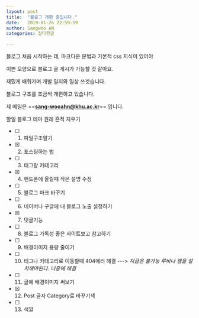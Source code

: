 ```yaml
---
layout: post
title:  "블로그 개편 중입니다."
date:   2019-01-26 22:59:59
author: Sangwoo AN
categories: 잡다한글

---
```



블로그 처음 시작하는 데, 마크다운 문법과 기본적 css 지식이 있어야

이쁜 모양으로 블로그 글 게시가 가능할 것 같아요.

재밌게 배워가며 개발 일지와 일상 쓰겟습니다. 

블로그 구조를 조금씩 개편하고 있습니다. 

제 메일은 ==**sang-wooahn@khu.ac.kr**==  입니다.

할일 블로그 테마 원래 흔적 지우기

- [ ] 1. 파일구조알기 
- [x] 2. 포스팅하는 법 
- [ ] 3. 태그랑 카테고리
- [x] 4. 핸드폰에 올릴때 작은 설명 수정
- [ ] 5. 블로그 마크 바꾸기
- [ ] 6. 네이버나 구글에 내 블로그 노출 설정하기
- [x] 7. 댓글기능
- [ ] 8. 블로그 가독성 좋은 사이트보고 참고하기
- [ ] 9. 배경이미지 용량 줄이기
- [ ] 10. 태그나 카테고리로 이동할때 404에러 해결 ---> *지금은 불가능 루비나 젬을 설치해야된다. 나중에 해결*
- [ ] 11. 글에 배경이미지 써보기
- [x] 12. Post 글자 Category로 바꾸기색
- [ ] 13. 색깔

